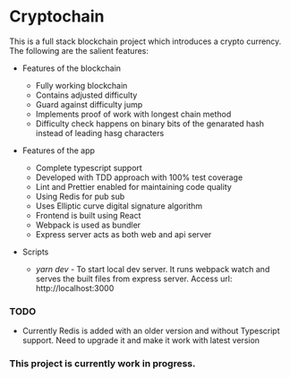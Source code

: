 # Cryptochain

This is a full stack blockchain project which introduces a crypto currency. The following are the salient features:

- Features of the blockchain
    - Fully working blockchain
    - Contains adjusted difficulty
    - Guard against difficulty jump
    - Implements proof of work with longest chain method
    - Difficulty check happens on binary bits of the genarated hash instead of leading hasg characters

- Features of the app
    - Complete typescript support
    - Developed with TDD approach with 100% test coverage
    - Lint and Prettier enabled for maintaining code quality
    - Using Redis for pub sub
    - Uses Elliptic curve digital signature algorithm
    - Frontend is built using React
    - Webpack is used as bundler
    - Express server acts as both web and api server

- Scripts
    - *yarn dev* - To start local dev server. It runs webpack watch and serves the built files from express server. Access url: http://localhost:3000


### TODO
- Currently Redis is added with an older version and without Typescript support. Need to upgrade it and make it work with latest version

### This project is currently work in progress.